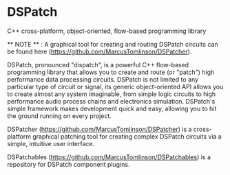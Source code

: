 # DSPatch
C++ cross-platform, object-oriented, flow-based programming library

** NOTE ** : A graphical tool for creating and routing DSPatch circuits can be found here (https://github.com/MarcusTomlinson/DSPatcher).

DSPatch, pronounced "dispatch", is a powerful C++ flow-based programming library that allows you to create and route (or "patch") high performance data processing circuits. DSPatch is not limited to any particular type of circuit or signal, its generic object-oriented API allows you to create almost any system imaginable, from simple logic circuits to high performance audio process chains and electronics simulation. DSPatch's simple framework makes development quick and easy, allowing you to hit the ground running on every project.

DSPatcher (https://github.com/MarcusTomlinson/DSPatcher) is a cross-platform graphical patching tool for creating complex DSPatch circuits via a simple, intuitive user interface.

DSPatchables (https://github.com/MarcusTomlinson/DSPatchables) is a repository for DSPatch component plugins.
